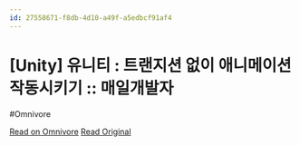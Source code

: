 ```yaml
---
id: 27558671-f8db-4d10-a49f-a5edbcf91af4
---
```


# [Unity] 유니티 : 트랜지션 없이 애니메이션 작동시키기 :: 매일개발자
#Omnivore

[Read on Omnivore](https://omnivore.app/me/unity-18d9e79ec05)
[Read Original](https://wookeee.tistory.com/entry/Unity-%EC%9C%A0%EB%8B%88%ED%8B%B0-%ED%8A%B8%EB%9E%9C%EC%A7%80%EC%85%98-%EC%97%86%EC%9D%B4-%EC%95%A0%EB%8B%88%EB%A9%94%EC%9D%B4%EC%85%98-%EC%9E%91%EB%8F%99%EC%8B%9C%ED%82%A4%EA%B8%B0)

